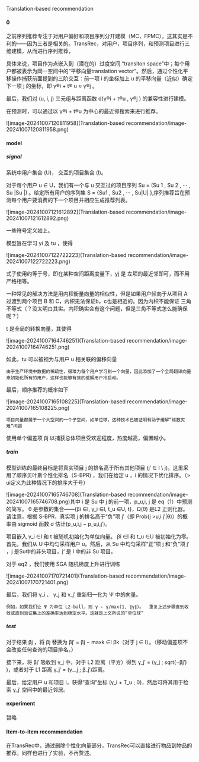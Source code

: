 Translation-based recommendation

#### 0

之前序列推荐专注于对用户偏好和项目序列分开建模（MC，FPMC），这其实是不利的——因为三者是相关的。TransRec，对用户，项目序列，和预测项目进行三维建模，从而进行序列推荐，

具体来说，项目作为点嵌入到（潜在的）过度空间 “transiton space”中；每个用户都被表示为同一空间中的“平移向量translation vector”。然后，通过个性化平移操作捕获前面提到的三阶交互：前一项 i 的坐标加上 u 的平移向量（近似）确定下一项 j 的坐标，即 γ®i + t® u ≈ γ®j 。

最后，我们对 (u, i, j) 三元组与距离函数 d(γ®i + t®u , γ®j ) 的兼容性进行建模。

在预测时，可以通过以 γ®i + t®u 为中心的最近邻搜索来进行推荐。

![image-20241007120811958](Translation-based recommendation/image-20241007120811958.png)

#### model

##### signal

系统中用户集合 (U)， 交互的项目集合 (I)。

对于每个用户 u ∈ U，我们有一个与 u 交互过的项目序列 Su = (Su 1 , Su 2 , ··· , Su |Su |) 。给定所有用户的序列集 S = {Su1 , Su2 , ··· , Su|U| },序列推荐旨在预测每个用户要消费的下一个项目并相应生成推荐列表。

![image-20241007121612892](Translation-based recommendation/image-20241007121612892.png)

一些符号定义如上。

模型旨在学习 yi 及 tu ，使得

![image-20241007122722223](Translation-based recommendation/image-20241007122722223.png)

式子使用约等于号，即在某种空间距离度量下，yj 是 左项的最近邻即可，而不用严格相等。

一种常见的解决方法是用内积衡量向量的相似性，但是如果用户倾向于从项目 A 过渡到两个项目 B 和 C，内积无法保证b，c也是相近的。因为内积不能保证 三角不等式（？没太明白其实。内积确实会有这个问题，但是三角不等式怎么能确保呢？）

t 是全局的转换向量，其使得

![image-20241007164746251](Translation-based recommendation/image-20241007164746251.png)

如此，tu 可以被视为与用户 u 相关联的偏移向量

```
由于生产环境中数据的稀疏性，很难为每个用户学习到一个向量，因此添加了一个全局翻译向量来初始化所有的用户，这样也能够有效的缓解用户冷启动。
```

最后，顺序推荐的概率如下

![image-20241007165108225](Translation-based recommendation/image-20241007165108225.png)

```
项目向量都属于一个大空间的一个子空间，如单位球，这种技术已被证明有助于缓解“维数灾难”问题
```

使用单个偏差项 βj 以捕获总体项目受欢迎程度，热度越高，偏置越小。

##### train

模型训练的最终目标是将真实项目 j 的排名高于所有其他项目 (j′ ∈ I \ j)。这里采用了顺序贝叶斯个性化排名（S-BPR) ，我们在给定 u ，i 的情况下优化排序。（> ui定义为此种情况下的排序大于号）

![image-20241007165746708](Translation-based recommendation/image-20241007165746708.png)其中 i 是 Su 中 j 的前一项，p_u,i, j 是 eq（1）中预测的简写。 θ 是参数的集合——{βi ∈I, γ_i ∈I, t_u ∈U, t}，Ω(θ) 是L2 正则化器。请注意，根据 S-BPR，真实项 j 的排名高于“负”项 j′（即 Prob(j >u,i j′|θ)）的概率由 sigmoid 函数 σ 估计(p_u,i,j − p_u,i,j′)。

项目嵌入 γ_i ∈I 和 t 被随机初始化为单位向量。 βi ∈I 和 t_u ∈U 被初始化为零。首先，我们从 U 中均匀采样用户 u。然后，从 Su 中均匀采样“正”项 j 和“负”项 j′ ，j 是Su中的非头项目，j‘ 是 I 中的非 Su 项目。

对于 eq2 ，我们使用 SGA 随机梯度上升进行训练

![image-20241007170721401](Translation-based recommendation/image-20241007170721401.png)

最后，我们将 γ_i 、 γ_j 和 γ_j′ 重新归一化为 Ψ 中的向量。

```
例如，如果我们让 Ψ 为单位 L2-ball，则 γ ← γ/max(1, ∥γ∥)。  重复上述步骤直到收敛或直到验证集上的准确率达到稳定水平。这就是上文所说的“单位球”
```

##### test

对于结果  βj ，将 βj 替换为 βj′ = βj − maxk ∈I βk（对于 j ∈ I）。（移动偏差项不会改变任何查询的项目排名。）

接下来，将 βj′ 吸收到 γ_j 中，对于 L2 距离（平方）得到 γ_j′ = (γ_j ; sqrt(−βj′) )，或者对于 L1 距离 γ_j′ = (γ__j ; β_j′)距离。

最后，给定用户 u 和项目 i，获得“查询”坐标 (γ_i + T_u ; 0)，然后可将其用于检索 γ_j′ 空间中的最近邻居。

#### experiment

暂略

#### Item-to-item recommendation

在TransRec中，通过删除个性化向量部分，TransRec可以直接进行物品到物品的推荐。同样也进行了实验，不再赘述。


